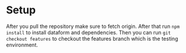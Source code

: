 # Setup
After you pull the repository make sure to fetch origin.
After that run `npm install` to install dataform and dependencies.
Then you can run `git checkout features` to checkout the features branch which is the testing environment.


